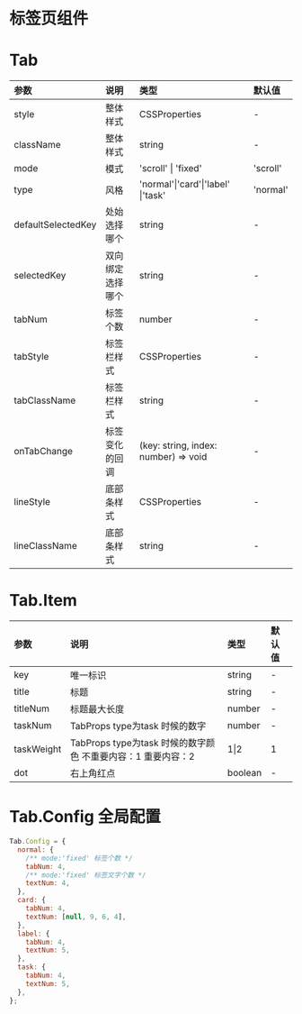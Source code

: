 # 标签页组件

# Tab

| 参数               | 说明             | 类型                                 | 默认值   |
| :----------------- | :--------------- | :----------------------------------- | :------- |
| style              | 整体样式         | CSSProperties                        | -        |
| className          | 整体样式         | string                               | -        |
| mode               | 模式             | 'scroll' \| 'fixed'                  | 'scroll' |
| type               | 风格             | 'normal'\|'card'\|'label' \|'task'   | 'normal' |
| defaultSelectedKey | 处始选择哪个     | string                               | -        |
| selectedKey        | 双向绑定选择哪个 | string                               | -        |
| tabNum             | 标签个数         | number                               | -        |
| tabStyle           | 标签栏样式       | CSSProperties                        | -        |
| tabClassName       | 标签栏样式       | string                               | -        |
| onTabChange        | 标签变化的回调   | (key: string, index: number) => void | -        |
| lineStyle          | 底部条样式       | CSSProperties                        | -        |
| lineClassName      | 底部条样式       | string                               | -        |

# Tab.Item

| 参数       | 说明                                                         | 类型    | 默认值 |
| :--------- | :----------------------------------------------------------- | :------ | :----- |
| key        | 唯一标识                                                     | string  | -      |
| title      | 标题                                                         | string  | -      |
| titleNum   | 标题最大长度                                                 | number  | -      |
| taskNum    | TabProps type为task 时候的数字                               | number  | -      |
| taskWeight | TabProps type为task 时候的数字颜色 不重要内容：1 重要内容：2 | 1\|2    | 1      |
| dot        | 右上角红点                                                   | boolean | -      |

# Tab.Config 全局配置

```javascript
Tab.Config = {
  normal: {
    /** mode:'fixed' 标签个数 */
    tabNum: 4,
    /** mode:'fixed' 标签文字个数 */
    textNum: 4,
  },
  card: {
    tabNum: 4,
    textNum: [null, 9, 6, 4],
  },
  label: {
    tabNum: 4,
    textNum: 5,
  },
  task: {
    tabNum: 4,
    textNum: 5,
  },
};
```
